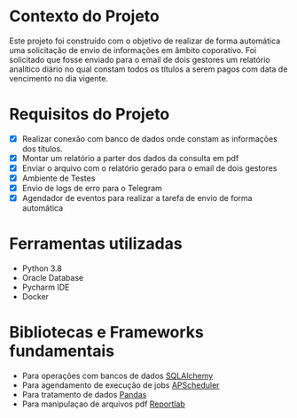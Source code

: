 # Contexto do Projeto


Este projeto foi construído com o objetivo de realizar de forma automática uma solicitação de envio de informações em âmbito coporativo.
Foi solicitado que fosse enviado para o email de dois gestores um relatório analítico diário no qual constam todos os títulos a serem pagos com data de vencimento no dia vigente.


# Requisitos do Projeto 

   -  [x] Realizar conexão com banco de dados onde constam as informações dos títulos.
   -  [x] Montar um relatório a parter dos dados da consulta em  pdf
   -  [x] Enviar o arquivo com o relatório gerado para o email de dois gestores
   -  [x] Ambiente de Testes
   -  [x] Envio de logs de erro para o Telegram
   -  [x] Agendador de eventos para realizar a tarefa de envio de forma automática

# Ferramentas utilizadas

 - Python 3.8
 - Oracle Database
 - Pycharm IDE
 - Docker

# Bibliotecas e Frameworks fundamentais

 - Para operações com bancos de dados  [SQLAlchemy](https://www.sqlalchemy.org/)
 - Para agendamento de execução de jobs [APScheduler](https://pypi.org/project/APScheduler/)
 - Para tratamento de dados [Pandas](https://pandas.pydata.org/docs/index.html)
 - Para manipulaçao de arquivos pdf [Reportlab](https://docs.reportlab.com/)